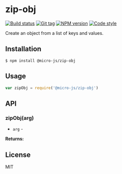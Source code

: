 
# zip-obj

[![Build status][travis-image]][travis-url]
[![Git tag][git-image]][git-url]
[![NPM version][npm-image]][npm-url]
[![Code style][standard-image]][standard-url]

Create an object from a list of keys and values.

## Installation

    $ npm install @micro-js/zip-obj

## Usage

```js
var zipObj = require('@micro-js/zip-obj')

```

## API

### zipObj(arg)

- `arg` -

**Returns:**

## License

MIT

[travis-image]: https://img.shields.io/travis/micro-js/zip-obj.svg?style=flat-square
[travis-url]: https://travis-ci.org/micro-js/zip-obj
[git-image]: https://img.shields.io/github/tag/micro-js/zip-obj.svg
[git-url]: https://github.com/micro-js/zip-obj
[standard-image]: https://img.shields.io/badge/code%20style-standard-brightgreen.svg?style=flat
[standard-url]: https://github.com/feross/standard
[npm-image]: https://img.shields.io/npm/v/@micro-js/zip-obj.svg?style=flat-square
[npm-url]: https://npmjs.org/package/@micro-js/zip-obj
